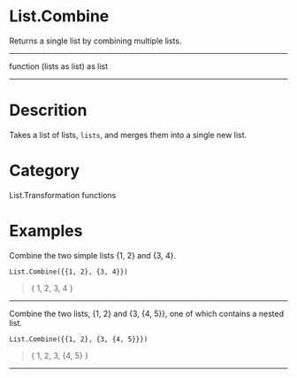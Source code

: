 ﻿# List.Combine
Returns a single list by combining multiple lists.
***
function (lists as list) as list
***
# Descrition 
Takes a list of lists, <code>lists</code>, and merges them into a single new list.
# Category 
List.Transformation functions
# Examples 
Combine the two simple lists {1, 2} and {3, 4}.
```
List.Combine({{1, 2}, {3, 4}})
```
> {
    1,
    2,
    3,
    4
}
***
Combine the two lists, {1, 2} and {3, {4, 5}}, one of which contains a nested list.
```
List.Combine({{1, 2}, {3, {4, 5}}})
```
> {
    1,
    2,
    3, {4,
        5}
}
***
